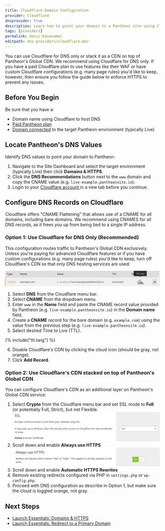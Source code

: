 ```yaml
---
title: Cloudflare Domain Configuration
provider: Cloudflare
dnsprovider: true
description: Learn how to point your domain to a Pantheon site using Cloudflare
tags: [providers]
permalink: docs/:basename/
editpath: dns-providers/cloudflare.md/
---
```

You can use Cloudflare for DNS only or stack it as a CDN on top of Pantheon's Global CDN. We recommend using Cloudflare for DNS only. If you have a paid Cloudflare plan to use features like their WAF or have custom Cloudflare configurations (e.g. many page rules) you'd like to keep, however, then ensure you follow the guide below to enforce HTTPS to prevent any issues.

## Before You Begin
Be sure that you have a:

- Domain name using Cloudflare to host DNS
- [Paid Pantheon plan](/docs/guides/launch/plans/)
- [Domain connected](/docs/guides/launch/domains/) to the target Pantheon environment (typically Live)

## Locate Pantheon's DNS Values
Identify DNS values to point your domain to Pantheon:

1. Navigate to the Site Dashboard and select the target environment (typically <span class="glyphicons glyphicons-cardio"></span> Live) then click **<span class="glyphicons glyphicons-home"></span> Domains & HTTPS**.
2. Click the **DNS Recommendations** button next to the `www` domain and copy the CNAME value (e.g. `live-example.pantheonsite.io`).
3. Login to your <a href="https://www.cloudflare.com/a/login" target="blank">Cloudflare account <span class="glyphicons glyphicons-new-window-alt"></span></a> in a new tab before you continue.

## Configure DNS Records on Cloudflare
Cloudflare offers "CNAME Flattening" that allows use of a CNAME for all domains, including bare domains.  We recommend using CNAMES for all DNS records, as it frees you up from being tied to a single IP address.

### Option 1: Use Cloudflare for DNS Only (Recommended)
This configuration routes traffic to Pantheon's Global CDN exclusively. Unless you're paying for advanced Cloudflare features or if you have custom configurations (e.g. many page rules) you'd like to keep, turn off Cloudflare's CDN so that only DNS hosting services are used:

![Example DNS only](/source/docs/assets/images/cloudflare-dns-only.png)

1. Select **DNS** from the Cloudflare menu bar.
2. Select **CNAME** from the dropdown menu.
3. Enter `www` in the **Name** field and paste the CNAME record value provided by Pantheon (e.g. `live-example.pantheonsite.io`) in the **Domain name** field.
4. Create a **CNAME** record for the bare domain (e.g. `example.com`) using the value from the previous step (e.g. `live-example.pantheonsite.io`).
5. Select desired Time to Live (TTL).

  {% include("ttl.twig") %}

6. Disable Cloudflare's CDN by clicking the cloud icon (should be gray, not orange).
7. Click **Add Record**.



### Option 2: Use Cloudflare's CDN stacked on top of Pantheon's Global CDN
You can configure Cloudflare's CDN as an additional layer on Pantheon's Global CDN service:

1. Select **Crypto** from the Cloudflare menu bar and set SSL mode to **Full** (or potentially Full, Strict), but not Flexible.
  ![Enable SSL](/source/docs/assets/images/cloudflare-ssl.png)
2. Scroll down and enable **Always use HTTPS**
  ![Cloudflare Always HTTPS](/source/docs/assets/images/cloudflare-always-https.png)
3. Scroll down and enable **Automatic HTTPS Rewrites**
4. Remove existing redirects configured via PHP in `settings.php` or `wp-config.php`.
5. Proceed with DNS configuration as describe in Option 1, but make sure the cloud is toggled orange, not gray.

## Next Steps

* [Launch Essentials: Domains & HTTPS](/docs/guides/launch/domains/)
* [Launch Essentials: Redirect to a Primary Domain](/docs/guides/launch/redirects/)
